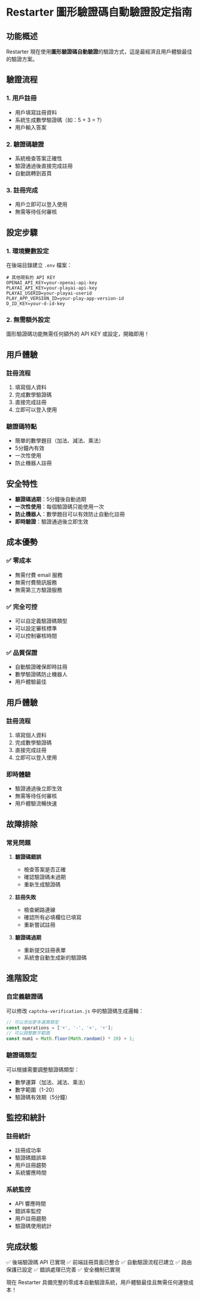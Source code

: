 # Restarter 圖形驗證碼自動驗證設定指南

## 功能概述
Restarter 現在使用**圖形驗證碼自動驗證**的驗證方式，這是最經濟且用戶體驗最佳的驗證方案。

## 驗證流程

### 1. 用戶註冊
- 用戶填寫註冊資料
- 系統生成數學驗證碼（如：5 + 3 = ?）
- 用戶輸入答案

### 2. 驗證碼驗證
- 系統檢查答案正確性
- 驗證通過後直接完成註冊
- 自動跳轉到首頁

### 3. 註冊完成
- 用戶立即可以登入使用
- 無需等待任何審核

## 設定步驟

### 1. 環境變數設定
在後端目錄建立 `.env` 檔案：

```env
# 其他現有的 API KEY
OPENAI_API_KEY=your-openai-api-key
PLAYAI_API_KEY=your-playai-api-key
PLAYAI_USERID=your-playai-userid
PLAY_APP_VERSION_ID=your-play-app-version-id
D_ID_KEY=your-d-id-key
```

### 2. 無需額外設定
圖形驗證碼功能無需任何額外的 API KEY 或設定，開箱即用！

## 用戶體驗

### 註冊流程
1. 填寫個人資料
2. 完成數學驗證碼
3. 直接完成註冊
4. 立即可以登入使用

### 驗證碼特點
- 簡單的數學題目（加法、減法、乘法）
- 5分鐘內有效
- 一次性使用
- 防止機器人註冊

## 安全特性

- **驗證碼過期**：5分鐘後自動過期
- **一次性使用**：每個驗證碼只能使用一次
- **防止機器人**：數學題目可以有效防止自動化註冊
- **即時驗證**：驗證通過後立即生效

## 成本優勢

### ✅ 零成本
- 無需付費 email 服務
- 無需付費簡訊服務
- 無需第三方驗證服務

### ✅ 完全可控
- 可以自定義驗證碼類型
- 可以設定審核標準
- 可以控制審核時間

### ✅ 品質保證
- 自動驗證確保即時註冊
- 數學驗證碼防止機器人
- 用戶體驗最佳

## 用戶體驗

### 註冊流程
1. 填寫個人資料
2. 完成數學驗證碼
3. 直接完成註冊
4. 立即可以登入使用

### 即時體驗
- 驗證通過後立即生效
- 無需等待任何審核
- 用戶體驗流暢快速

## 故障排除

### 常見問題

1. **驗證碼錯誤**
   - 檢查答案是否正確
   - 確認驗證碼未過期
   - 重新生成驗證碼

2. **註冊失敗**
   - 檢查網路連線
   - 確認所有必填欄位已填寫
   - 重新嘗試註冊

3. **驗證碼過期**
   - 重新提交註冊表單
   - 系統會自動生成新的驗證碼

## 進階設定

### 自定義驗證碼
可以修改 `captcha-verification.js` 中的驗證碼生成邏輯：

```javascript
// 可以添加更多運算類型
const operations = ['+', '-', '×', '÷'];
// 可以調整數字範圍
const num1 = Math.floor(Math.random() * 20) + 1;
```

### 驗證碼類型
可以根據需要調整驗證碼類型：
- 數學運算（加法、減法、乘法）
- 數字範圍（1-20）
- 驗證碼有效期（5分鐘）

## 監控和統計

### 註冊統計
- 註冊成功率
- 驗證碼錯誤率
- 用戶註冊趨勢
- 系統響應時間

### 系統監控
- API 響應時間
- 錯誤率監控
- 用戶註冊趨勢
- 驗證碼使用統計

## 完成狀態

✅ 後端驗證碼 API 已實現
✅ 前端註冊頁面已整合
✅ 自動驗證流程已建立
✅ 路由保護已設定
✅ 錯誤處理已完善
✅ 安全機制已實現

現在 Restarter 具備完整的零成本自動驗證系統，用戶體驗最佳且無需任何運營成本！ 